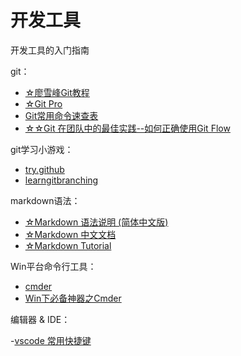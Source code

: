 # 开发工具 #

开发工具的入门指南

git：

- [☆廖雪峰Git教程](https://www.liaoxuefeng.com/wiki/0013739516305929606dd18361248578c67b8067c8c017b000)
- [☆Git Pro](https://git-scm.com/book/zh/v2)
- [Git常用命令速查表](/resources/GIT_CHEAT_SHEET.jpg)
- [☆☆Git 在团队中的最佳实践--如何正确使用Git Flow](http://www.cnblogs.com/cnblogsfans/p/5075073.html)

git学习小游戏：

- [try.github](https://try.github.io)
- [learngitbranching](http://learngitbranching.js.org/)

markdown语法：

- [☆Markdown 语法说明 (简体中文版)](http://wowubuntu.com/markdown/)
- [☆Markdown 中文文档](https://markdown-zh.readthedocs.io/en/latest/)
- [☆Markdown Tutorial](http://www.markdowntutorial.com/)

Win平台命令行工具：

- [cmder](http://cmder.net/)
- [Win下必备神器之Cmder](http://www.jeffjade.com/2016/01/13/2016-01-13-windows-software-cmder/)

编辑器 & IDE：

-[vscode 常用快捷键](http://webfuse.cn/2016/07/20/Visual%20Studio%20Code%E5%B8%B8%E7%94%A8%E5%BF%AB%E6%8D%B7%E9%94%AE/)
